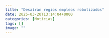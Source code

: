 ```yaml
---
title: "Desaíran regios empleos robotizados"
date: 2025-03-20T13:14:04+0000
categories: [Noticias]
tags: []
image: ""
---
```



    